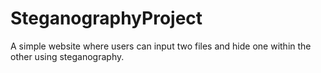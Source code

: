 # SteganographyProject
A simple website where users can input two files and hide one within the other using steganography. 
